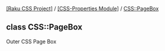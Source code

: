 [[Raku CSS Project]](http://css-raku.github.io)
 / [[CSS-Properties Module]](http://css-raku.github.io/CSS-Properties-raku)
 / [CSS::PageBox](http://css-raku.github.io/CSS-Properties-raku/CSS/PageBox)

class CSS::PageBox
------------------

Outer CSS Page Box

